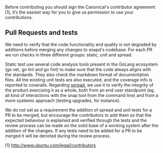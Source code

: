 Before contributing you should sign the Canonical's contributor agreement [1],
it’s the easiest way for you to give us permission to use your contributions.

## Pull Requests and tests

We need to verify that the code functionality and quality is not degraded
by additions before merging any changes to snapd's codebase. For each PR
we run checks in three different groups: static, unit and spread.

Static test use several code analysis tools present in the GoLang ecosystem
(go vet, go lint and go fmt) to make sure that the code always aligns with
the standards. They also check the markdown format of documentation files.
All the existing unit tests are also executed, and the coverage info is
reported to coveralls. Regarding [spread](https://github.com/snapcore/spread),
we use it to verify the integrity of the product exercising it as a whole,
both from an end user standpoint (eg. all kind of interactions with the
snap tool from the command line) and from a more systemic approach (testing
upgrades, for instance).

We do not set as a requirement the addition of spread and unit tests for a PR
to be merged, but encourage the contributors to add them so that the expected
behaviour is explained and verified through the tests and the review process
can be made on the solid base of a working system after the addition of the
changes. If any tests need to be added for a PR to be merged it will be denoted
during the review process.

[1] http://www.ubuntu.com/legal/contributors
